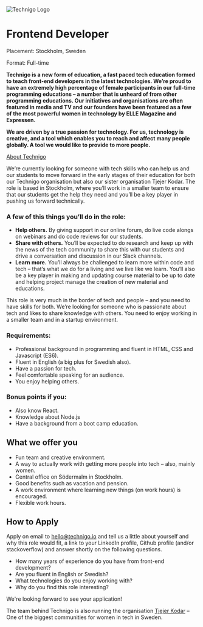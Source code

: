 ![Technigo Logo](https://www.technigo.io/images/logo-circle.png)

# Frontend Developer 
Placement: Stockholm, Sweden

Format: Full-time 

**Technigo is a new form of education, a fast paced tech education formed to teach front-end developers in the latest technologies. We’re proud to have an extremely high percentage of female participants in our full-time programming educations – a number that is unheard of from other programming educations. Our initiatives and organisations are often featured in media and TV and our founders have been featured as a few of the most powerful women in technology by ELLE Magazine and Expressen.** 

**We are driven by a true passion for technology. For us, technology is creative, and a tool which enables you to reach and affect many people globally. A tool we would like to provide to more people.**

[About Technigo](www.technigo.io)

We’re currently looking for someone with tech skills who can help us and our students to move forward in the early stages of their education for both our Technigo organisation but also our sister organisation Tjejer Kodar. The role is based in Stockholm, where you’ll work in a smaller team to ensure that our students get the help they need and you’ll be a key player in pushing us forward technically. 

### A few of this things you’ll do in the role: 

* **Help others.** By giving support in our online forum, do live code alongs on webinars and do code reviews for our students. 
* **Share with others.** You’ll be expected to do research and keep up with the news of the tech community to share this with our students and drive a conversation and discussion in our Slack channels. 
* **Learn more.** You’ll always be challenged to learn more within code and tech – that’s what we do for a living and we live like we learn. You’ll also be a key player in making and updating course material to be up to date and helping project manage the creation of new material and educations. 

This role is very much in the border of tech and people – and you need to have skills for both. We’re looking for someone who is passionate about tech and likes to share knowledge with others. You need to enjoy working in a smaller team and in a startup environment. 

### Requirements: 
* Professional background in programming and fluent in HTML, CSS and Javascript (ES6). 
* Fluent in English (a big plus for Swedish also). 
* Have a passion for tech. 
* Feel comfortable speaking for an audience. 
* You enjoy helping others. 

### Bonus points if you: 
* Also know React. 
* Knowledge about Node.js
* Have a background from a boot camp education. 

## What we offer you

* Fun team and creative environment. 
* A way to actually work with getting more people into tech – also, mainly women. 
* Central office on Södermalm in Stockholm. 
* Good benefits such as vacation and pension. 
* A work environment where learning new things (on work hours) is encouraged. 
* Flexible work hours. 

## How to Apply

Apply on email to hello@technigo.io and tell us a little about yourself and why this role would fit, a link to your LinkedIn profile, Github profile (and/or stackoverflow) and answer shortly on the following questions. 

* How many years of experience do you have from front-end development? 
* Are you fluent in English or Swedish? 
* What technologies do you enjoy working with? 
* Why do you find this role interesting? 

We're looking forward to see your application! 

The team behind Technigo is also running the organisation [Tjejer Kodar](www.tjejerkodar.se) – One of the biggest communities for women in tech in Sweden. 
